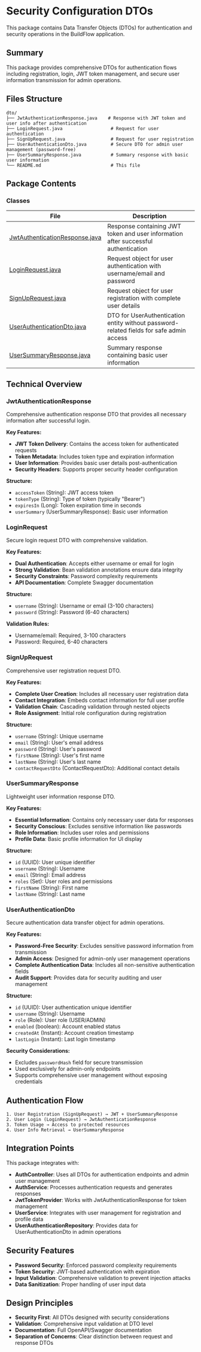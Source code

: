 # Security Configuration DTOs

This package contains Data Transfer Objects (DTOs) for authentication and security operations in the BuildFlow application.

## Summary

This package provides comprehensive DTOs for authentication flows including registration, login, JWT token management, and secure user information transmission for admin operations.

## Files Structure

```
dto/
├── JwtAuthenticationResponse.java    # Response with JWT token and user info after authentication
├── LoginRequest.java                  # Request for user authentication
├── SignUpRequest.java                 # Request for user registration
├── UserAuthenticationDto.java         # Secure DTO for admin user management (password-free)
├── UserSummaryResponse.java           # Summary response with basic user information
└── README.md                          # This file
```

## Package Contents

### Classes

| File | Description |
|------|-------------|
| [JwtAuthenticationResponse.java](JwtAuthenticationResponse.java) | Response containing JWT token and user information after successful authentication |
| [LoginRequest.java](LoginRequest.java) | Request object for user authentication with username/email and password |
| [SignUpRequest.java](SignUpRequest.java) | Request object for user registration with complete user details |
| [UserAuthenticationDto.java](UserAuthenticationDto.java) | DTO for UserAuthentication entity without password-related fields for safe admin access |
| [UserSummaryResponse.java](UserSummaryResponse.java) | Summary response containing basic user information |

## Technical Overview

### JwtAuthenticationResponse
Comprehensive authentication response DTO that provides all necessary information after successful login.

**Key Features:**
- **JWT Token Delivery**: Contains the access token for authenticated requests
- **Token Metadata**: Includes token type and expiration information
- **User Information**: Provides basic user details post-authentication
- **Security Headers**: Supports proper security header configuration

**Structure:**
- `accessToken` (String): JWT access token
- `tokenType` (String): Type of token (typically "Bearer")
- `expiresIn` (Long): Token expiration time in seconds
- `userSummary` (UserSummaryResponse): Basic user information

### LoginRequest
Secure login request DTO with comprehensive validation.

**Key Features:**
- **Dual Authentication**: Accepts either username or email for login
- **Strong Validation**: Bean validation annotations ensure data integrity
- **Security Constraints**: Password complexity requirements
- **API Documentation**: Complete Swagger documentation

**Structure:**
- `username` (String): Username or email (3-100 characters)
- `password` (String): Password (6-40 characters)

**Validation Rules:**
- Username/email: Required, 3-100 characters
- Password: Required, 6-40 characters

### SignUpRequest
Comprehensive user registration request DTO.

**Key Features:**
- **Complete User Creation**: Includes all necessary user registration data
- **Contact Integration**: Embeds contact information for full user profile
- **Validation Chain**: Cascading validation through nested objects
- **Role Assignment**: Initial role configuration during registration

**Structure:**
- `username` (String): Unique username
- `email` (String): User's email address
- `password` (String): User's password
- `firstName` (String): User's first name
- `lastName` (String): User's last name
- `contactRequestDto` (ContactRequestDto): Additional contact details

### UserSummaryResponse
Lightweight user information response DTO.

**Key Features:**
- **Essential Information**: Contains only necessary user data for responses
- **Security Conscious**: Excludes sensitive information like passwords
- **Role Information**: Includes user roles and permissions
- **Profile Data**: Basic profile information for UI display

**Structure:**
- `id` (UUID): User unique identifier
- `username` (String): Username
- `email` (String): Email address
- `roles` (Set<String>): User roles and permissions
- `firstName` (String): First name
- `lastName` (String): Last name

### UserAuthenticationDto
Secure authentication data transfer object for admin operations.

**Key Features:**
- **Password-Free Security**: Excludes sensitive password information from transmission
- **Admin Access**: Designed for admin-only user management operations
- **Complete Authentication Data**: Includes all non-sensitive authentication fields
- **Audit Support**: Provides data for security auditing and user management

**Structure:**
- `id` (UUID): User authentication unique identifier
- `username` (String): Username
- `role` (Role): User role (USER/ADMIN)
- `enabled` (boolean): Account enabled status
- `createdAt` (Instant): Account creation timestamp
- `lastLogin` (Instant): Last login timestamp

**Security Considerations:**
- Excludes `passwordHash` field for secure transmission
- Used exclusively for admin-only endpoints
- Supports comprehensive user management without exposing credentials

## Authentication Flow

```
1. User Registration (SignUpRequest) → JWT + UserSummaryResponse
2. User Login (LoginRequest) → JwtAuthenticationResponse
3. Token Usage → Access to protected resources
4. User Info Retrieval → UserSummaryResponse
```

## Integration Points

This package integrates with:
- **AuthController**: Uses all DTOs for authentication endpoints and admin user management
- **AuthService**: Processes authentication requests and generates responses
- **JwtTokenProvider**: Works with JwtAuthenticationResponse for token management
- **UserService**: Integrates with user management for registration and profile data
- **UserAuthenticationRepository**: Provides data for UserAuthenticationDto in admin operations

## Security Features

- **Password Security**: Enforced password complexity requirements
- **Token Security**: JWT-based authentication with expiration
- **Input Validation**: Comprehensive validation to prevent injection attacks
- **Data Sanitization**: Proper handling of user input data

## Design Principles

- **Security First**: All DTOs designed with security considerations
- **Validation**: Comprehensive input validation at DTO level
- **Documentation**: Full OpenAPI/Swagger documentation
- **Separation of Concerns**: Clear distinction between request and response DTOs